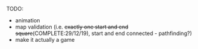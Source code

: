 TODO:

* animation
* map validation (i.e. ~~exactly one start and end square~~(COMPLETE:29/12/19), start and end connected - pathfinding?)
* make it actually a game
